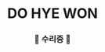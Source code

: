 <h1 align="center">DO HYE WON</h1>
                                                                                                   
<h3 align="center">🔧&nbsp;수리중&nbsp;🔨</h3>

